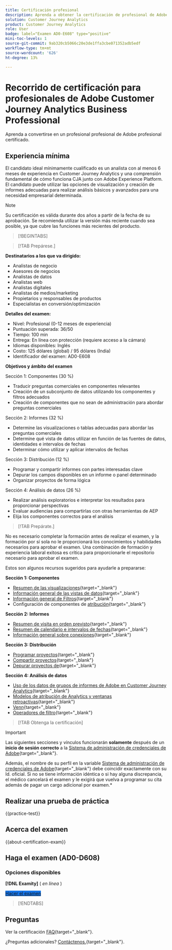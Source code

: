 ```yaml
---
title: Certificación profesional
description: Aprenda a obtener la certificación de profesional de Adobe en [!DNL Customer Journey Analytics]
solution: Customer Journey Analytics
product: Customer Journey Analytics
role: User
badge: label="Examen AD0-E608" type="positive"
mini-toc-levels: 1
source-git-commit: 9ab320cb5066c20e3de1ffa3cbe071352adb5edf
workflow-type: tm+mt
source-wordcount: '626'
ht-degree: 13%

---
```


# Recorrido de certificación para profesionales de Adobe Customer Journey Analytics Business Professional

Aprenda a convertirse en un profesional profesional de Adobe profesional certificado.

## Experiencia mínima

El candidato ideal mínimamente cualificado es un analista con al menos 6 meses de experiencia en Customer Journey Analytics y una comprensión fundamental de cómo funciona CJA junto con Adobe Experience Platform. El candidato puede utilizar las opciones de visualización y creación de informes adecuadas para realizar análisis básicos y avanzados para una necesidad empresarial determinada.

>[!NOTE]
>
>Su certificación es válida durante dos años a partir de la fecha de su aprobación. Se recomienda utilizar la versión más reciente cuando sea posible, ya que cubre las funciones más recientes del producto.

>[!BEGINTABS]

>[!TAB Prepárese.]

**Destinatarios a los que va dirigido:**

* Analistas de negocio
* Asesores de negocios
* Analistas de datos
* Analistas web
* Analistas digitales
* Analistas de medios/marketing
* Propietarios y responsables de productos
* Especialistas en conversión/optimización

**Detalles del examen:**

* Nivel: Profesional (0-12 meses de experiencia)
* Puntuación superada: 36/50
* Tiempo: 100 min
* Entrega: En línea con protección (requiere acceso a la cámara)
* Idiomas disponibles: Inglés
* Costo: 125 dólares (global) / 95 dólares (India)
* Identificador del examen: AD0-E608

**Objetivos y ámbito del examen**

Sección 1: Componentes (30 %)

* Traducir preguntas comerciales en componentes relevantes
* Creación de un subconjunto de datos utilizando los componentes y filtros adecuados
* Creación de componentes que no sean de administración para abordar preguntas comerciales

Sección 2: Informes (32 %)

* Determine las visualizaciones o tablas adecuadas para abordar las preguntas comerciales
* Determine qué vista de datos utilizar en función de las fuentes de datos, identidades e intervalos de fechas
* Determinar cómo utilizar y aplicar intervalos de fechas

Sección 3: Distribución (12 %)

* Programar y compartir informes con partes interesadas clave
* Depurar los campos disponibles en un informe o panel determinado
* Organizar proyectos de forma lógica

Sección 4: Análisis de datos (26 %)

* Realizar análisis exploratorios e interpretar los resultados para proporcionar perspectivas
* Evaluar audiencias para compartirlas con otras herramientas de AEP
* Elija los componentes correctos para el análisis

>[!TAB Prepárate.]

No es necesario completar la formación antes de realizar el examen, y la formación por sí sola no le proporcionará los conocimientos y habilidades necesarios para aprobar el examen. Una combinación de formación y experiencia laboral exitosa es crítica para proporcionarle el repositorio necesario para aprobar el examen.

Estos son algunos recursos sugeridos para ayudarle a prepararse:

**Sección 1: Componentes**

* [Resumen de las visualizaciones](https://experienceleague.adobe.com/docs/analytics-platform/using/cja-workspace/visualizations/freeform-analysis-visualizations.html){target="_blank"}
* [Información general de las vistas de datos](https://experienceleague.adobe.com/docs/analytics-platform/using/cja-dataviews/data-views.html?lang=es){target="_blank"}
* [Información general de Filtros](https://experienceleague.adobe.com/docs/analytics-platform/using/cja-components/cja-filters/filters-overview.html?lang=es){target="_blank"}
* Configuración de componentes de [atribución](https://experienceleague.adobe.com/docs/analytics-platform/using/cja-dataviews/component-settings/attribution.html){target="_blank"}

**Sección 2: Informes**

* [Resumen de visita en orden previsto](https://experienceleague.adobe.com/docs/analytics-platform/using/cja-workspace/visualizations/fallout/fallout-flow.html){target="_blank"}
* [Resumen de calendario e intervalos de fechas](https://experienceleague.adobe.com/docs/analytics-platform/using/cja-components/cja-date-ranges/calendar.html){target="_blank"}
* [Información general sobre conexiones](https://experienceleague.adobe.com/docs/analytics-platform/using/cja-connections/overview.html?lang=es){target="_blank"}

**Sección 3: Distribución**

* [Programar proyectos](https://experienceleague.adobe.com/docs/analytics-platform/using/cja-workspace/curate-share/t-schedule-report.html?lang=es){target="_blank"}
* [Compartir proyectos](https://experienceleague.adobe.com/docs/analytics-platform/using/cja-workspace/curate-share/share-projects.html?lang=es){target="_blank"}
* [Depurar proyectos de](https://experienceleague.adobe.com/docs/analytics-platform/using/cja-workspace/curate-share/curate.html){target="_blank"}

**Sección 4: Análisis de datos**

* [Uso de los datos de grupos de informes de Adobe en Customer Journey Analytics](https://experienceleague.adobe.com/docs/analytics-platform/using/compare-aa-cja/cja-aa-comparison/aa-data-in-cja.html){target="_blank"}
* [Modelos de atribución de Analytics y ventanas retroactivas](https://experienceleague.adobe.com/docs/analytics/analyze/analysis-workspace/attribution/models.html?lang=en%22%3ehttps://experienceleague.adobe.com/docs/analytics/analyze/analysis-workspace/attribution/models.html){target="_blank"}
* [Venn](https://experienceleague.adobe.com/docs/analytics/analyze/analysis-workspace/visualizations/venn.html?lang=es){target="_blank"}
* [Operadores de filtro](https://experienceleague.adobe.com/docs/analytics-platform/using/cja-components/cja-filters/operators.html){target="_blank"}

>[!TAB Obtenga la certificación]

>[!IMPORTANT]
>
>Las siguientes secciones y vínculos funcionarán **solamente**  después de un **inicio de sesión correcto** a la [Sistema de administración de credenciales de Adobe](https://www.certmetrics.com/adobe){target="_blank"}.
>
>Además, el nombre de su perfil en la variable [Sistema de administración de credenciales de Adobe](https://www.certmetrics.com/adobe){target="_blank"} debe coincidir exactamente con su Id. oficial. Si no se tiene información idéntica o si hay alguna discrepancia, el médico cancelará el examen y le exigirá que vuelva a programar su cita además de pagar un cargo adicional por examen.*


## Realizar una prueba de práctica

{{practice-test}}

## Acerca del examen

{{about-certification-exam}}

## Haga el examen (AD0-D608)

### Opciones disponibles

**[!DNL Examity]** ( *en línea* )

<a href="https://www.certmetrics.com/adobe/candidate/examity_sso.aspx?eid=AD0-D608" target="_blank" class="spectrum-Button spectrum-Button--fill spectrum-Button--accent spectrum-Button--sizeM is-margin-bottom-big-big at-element-click-tracking" style="background-color:#1473E6">

<span class="spectrum-Button-label has-no-wrap">
   Hacer el examen
</span>
</a>

>[!ENDTABS]

## Preguntas

Ver la certificación [FAQ](https://experienceleague.adobe.com/docs/certification/certification/faq.html){target="_blank"}.

¿Preguntas adicionales? [Contáctenos.](mailto:certif@adobe.com){target="_blank"}.

